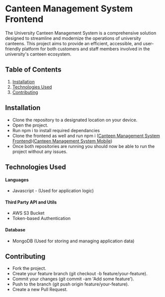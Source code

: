 # Canteen Management System Frontend

The University Canteen Management System is a comprehensive solution designed to streamline and modernize the operations of university canteens. 
This project aims to provide an efficient, accessible, and user-friendly platform for both customers and staff members involved in the university's canteen ecosystem.

## Table of Contents

1. [Installation](#installation)
2. [Technologies Used](#technologies-used)
3. [Contributing](#contributing)


## Installation

- Clone the repository to a designated location on your device.
- Open the project.
- Run npm i to install required dependancies
- Clone the frontend as well and run npm i ([Canteen Management System Frontend](https://github.com/thenura442/Canteen-Management-System-Frontend/))([Canteen Management System Mobile](https://github.com/thenura442/Canteen-Management-System-Mobile/))
- Once both repositories are running you should now be able to run the project without any issues.


## Technologies Used

#### Languages

- Javascript - (Used for application logic)

#### Third Party API and Utils

- AWS S3 Bucket
- Token-based Authentication

#### Database

- MongoDB (Used for storing and managing application data)

## Contributing

- Fork the project.
- Create your feature branch (git checkout -b feature/your-feature).
- Commit your changes (git commit -am 'Add some feature').
- Push to the branch (git push origin feature/your-feature).
- Create a new Pull Request.
